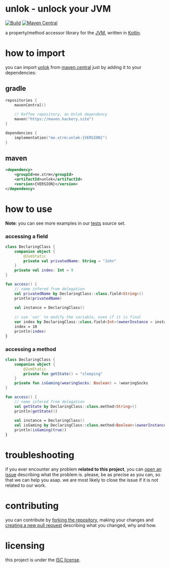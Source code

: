 # unlok - unlock your JVM
[![Build][badge-github-ci]][project-gradle-ci]
[![Maven Central][badge-mvnc]][project-mvnc]

a property/method accessor library for the [JVM][jvm], written in [Kotlin][kotlin].

# how to import

you can import [unlok][project-url] from [maven central][mvnc] just by adding it to your dependencies:

## gradle

```kotlin
repositories {
    mavenCentral()
    
    // Koffee repository, an Unlok dependency
    maven("https://maven.hackery.site")
}

dependencies {
    implementation("me.xtrm:unlok:{VERSION}")
}
```

## maven

```xml
<dependency>
    <groupId>me.xtrm</groupId>
    <artifactId>unlok</artifactId>
    <version>{VERSION}</version>
</dependency>
```

# how to use

**Note**: you can see more examples in our [tests][tests] source set.

### accessing a field
```kotlin
class DeclaringClass {
    companion object {
        @JvmStatic
        private val privatedName: String = "John"
    }
    private val index: Int = 9
}

fun access() {
    // name infered from delegation
    val privatedName by DeclaringClass::class.field<String>()
    println(privatedName)
    
    val instance = DeclaringClass()
    
    // use `var` to modify the variable, even if it is final
    var index by DeclaringClass::class.field<Int>(ownerInstance = instance)
    index = 10
    println(index)
}
```

### accessing a method
```kotlin
class DeclaringClass {
    companion object {
        @JvmStatic
        private fun getState() = "sleeping"
    }
    private fun isGaming(wearingSocks: Boolean) = !wearingSocks
}

fun access() {
    // name infered from delegation
    val getState by DeclaringClass::class.method<String>()
    println(getState())
    
    val instance = DeclaringClass()
    val isGaming by DeclaringClass::class.method<Boolean>(ownerInstance = instance)
    println(isGaming(true))
}
```

# troubleshooting

if you ever encounter any problem **related to this project**, you can [open an issue][new-issue] describing what the
problem is. please, be as precise as you can, so that we can help you asap. we are most likely to close the issue if it
is not related to our work.

# contributing

you can contribute by [forking the repository][fork], making your changes and [creating a new pull request][new-pr]
describing what you changed, why and how.

# licensing

this project is under the [ISC license][project-license].


<!-- Links -->

[jvm]: https://adoptium.net "adoptium website"

[kotlin]: https://kotlinlang.org "kotlin website"

[rust]: https://rust-lang.org "rust website"

[mvnc]: https://repo1.maven.org/maven2/ "maven central website"

<!-- Project Links -->

[project-url]: https://github.com/xtrm-en/unlok "project github repository"

[fork]: https://github.com/xtrm-en/unlok/fork "fork this repository"

[new-pr]: https://github.com/xtrm-en/unlok/pulls/new "create a new pull request"

[new-issue]: https://github.com/xtrm-en/unlok/issues/new "create a new issue"

[tests]: https://github.com/xtrm-en/unlok/tree/trunk/src/test/kotlin "test source set"

[project-mvnc]: https://maven-badges.herokuapp.com/maven-central/fr.stardustenterprises/unlok "maven central repository"

[project-gradle-ci]: https://github.com/xtrm-en/unlok/actions/workflows/gradle-ci.yml "gradle ci workflow"

[project-license]: https://github.com/xtrm-en/unlok/blob/trunk/LICENSE "LICENSE source file"

<!-- Badges -->

[badge-mvnc]: https://maven-badges.herokuapp.com/maven-central/me.xtrm/unlok/badge.svg "maven central badge"

[badge-github-ci]: https://github.com/xtrm-en/unlok/actions/workflows/build.yml/badge.svg?branch=trunk "github actions badge"
